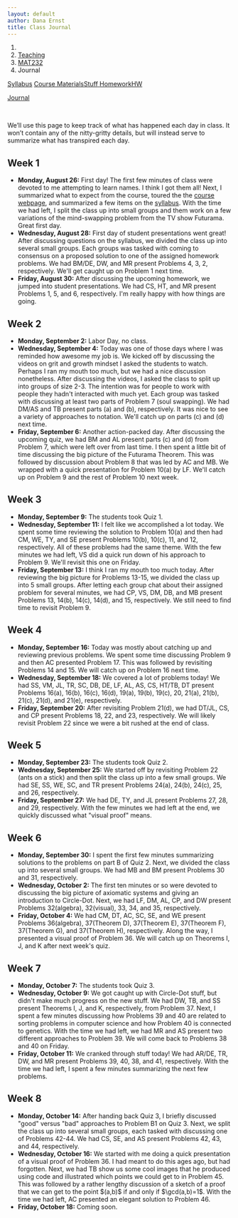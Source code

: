```yaml
---
layout: default
author: Dana Ernst
title: Class Journal
---
```


<ol class="breadcrumb">
  <li><a href="/"><i class="fa fa-home"></i></a></li>
  <li><a href="/teaching/">Teaching</a></li>
  <li><a href="/teaching/mat232f19">MAT232</a></li>
  <li class="active">Journal</li>
</ol>

<div class="row">
<div class="col-xs-12">
<div class="btn-group btn-group-justified">
<a class="btn btn-default btn-success" href="{{site.baseurl}}/teaching/mat232f19/syllabus/">Syllabus</a>

<a class="btn btn-default btn-primary" href="{{site.baseurl}}/teaching/mat232f19/materials/">
<span class="hidden-xs">Course Materials</span><span class="visible-xs">Stuff</span>
</a>

<a class="btn btn-default btn-warning" href="{{site.baseurl}}/teaching/mat232f19/homework/">
<span class="hidden-xs">Homework</span><span class="visible-xs">HW</span>
</a>

<a class="btn btn-default btn-info" href="{{site.baseurl}}/teaching/mat232f19/journal/">Journal</a>
</div>
</div>
</div>

<br>

We’ll use this page to keep track of what has happened each day in class. It won’t contain any of the nitty-gritty details, but will instead serve to summarize what has transpired each day.

## Week 1 ##

<ul class="fa-ul">
  <li><i class="fa-li far fa-calendar-check"></i><b>Monday, August 26:</b> First day! The first few minutes of class were devoted to me attempting to learn names. I think I got them all! Next, I summarized what to expect from the course, toured the the <a href="{{site.baseurl}}/teaching/mat232f19/">course webpage</a>, and summarized a few items on the <a href="{{site.baseurl}}/teaching/mat232f19/syllabus/">syllabus</a>. With the time we had left, I split the class up into small groups and them work on a few variations of the mind-swapping problem from the TV show Futurama.  Great first day.</li>
  <li><i class="fa-li far fa-calendar-check"></i><b>Wednesday, August 28:</b> First day of student presentations went great! After discussing questions on the syllabus, we divided the class up into several small groups.  Each groups was tasked with coming to consensus on a proposed solution to one of the assigned homework problems.  We had BM/DE, DW, and MR present Problems 4, 3, 2, respectively.  We'll get caught up on Problem 1 next time.</li>
  <li><i class="fa-li far fa-calendar-check"></i><b>Friday, August 30:</b> After discussing the upcoming homework, we jumped into student presentations.  We had CS, HT, and MR present Problems 1, 5, and 6, respectively.  I'm really happy with how things are going.</li>
</ul>

## Week 2 ##

<ul class="fa-ul">
  <li><i class="fa-li far fa-calendar-check"></i><b>Monday, September 2:</b> Labor Day, no class.</li>
  <li><i class="fa-li far fa-calendar-check"></i><b>Wednesday, September 4:</b> Today was one of those days where I was reminded how awesome my job is.  We kicked off by discussing the videos on grit and growth mindset I asked the students to watch.  Perhaps I ran my mouth too much, but we had a nice discussion nonetheless.  After discussing the videos, I asked the class to split up into groups of size 2-3.  The intention was for people to work with people they hadn't interacted with much yet.  Each group was tasked with discussing at least two parts of Problem 7 (soul swapping).  We had DM/AS and TB present parts (a) and (b), respectively.  It was nice to see a variety of approaches to notation.  We'll catch up on parts (c) and (d) next time.</li>
  <li><i class="fa-li far fa-calendar-check"></i><b>Friday, September 6:</b> Another action-packed day. After discussing the upcoming quiz, we had BM and AL present parts (c) and (d) from Problem 7, which were left over from last time. I then spent a little bit of time discussing the big picture of the Futurama Theorem. This was followed by discussion about Problem 8 that was led by AC and MB. We wrapped with a quick presentation for Problem 10(a) by LF. We'll catch up on Problem 9 and the rest of Problem 10 next week.</li>
</ul>

## Week 3 ##

<ul class="fa-ul">
  <li><i class="fa-li far fa-calendar-check"></i><b>Monday, September 9:</b> The students took Quiz 1.</li>
  <li><i class="fa-li far fa-calendar-check"></i><b>Wednesday, September 11:</b> I felt like we accomplished a lot today. We spent some time reviewing the solution to Problem 10(a) and then had CM, WE, TY, and SE present Problems 10(b), 10(c), 11, and 12, respectively. All of these problems had the same theme. With the few minutes we had left, VS did a quick run down of his approach to Problem 9. We'll revisit this one on Friday.</li>
  <li><i class="fa-li far fa-calendar-check"></i><b>Friday, September 13:</b> I think I ran my mouth too much today. After reviewing the big picture for Problems 13-15, we divided the class up into 5 small groups. After letting each group chat about their assigned problem for several minutes, we had CP, VS, DM, DB, and MB present Problems 13, 14(b), 14(c), 14(d), and 15, respectively.  We still need to find time to revisit Problem 9.</li>
</ul>

## Week 4 ##

<ul class="fa-ul">
  <li><i class="fa-li far fa-calendar-check"></i><b>Monday, September 16:</b> Today was mostly about catching up and reviewing previous problems.  We spent some time discussing Problem 9 and then AC presented Problem 17. This was followed by revisiting Problems 14 and 15. We will catch up on Problem 16 next time.</li>
  <li><i class="fa-li far fa-calendar-check"></i><b>Wednesday, September 18:</b> We covered a lot of problems today! We had SS, VM, JL, TR, SC, DB, DE, LF, AL, AS, CS, HT/TB, DT present Problems 16(a), 16(b), 16(c), 16(d), 19(a), 19(b), 19(c), 20, 21(a), 21(b), 21(c), 21(d), and 21(e), respectively.</li>
  <li><i class="fa-li far fa-calendar-check"></i><b>Friday, September 20:</b> After revisiting Problem 21(d), we had DT/JL, CS, and CP present Problems 18, 22, and 23, respectively. We will likely revisit Problem 22 since we were a bit rushed at the end of class.</li>
</ul>

## Week 5 ##

<ul class="fa-ul">
  <li><i class="fa-li far fa-calendar-check"></i><b>Monday, September 23:</b> The students took Quiz 2.</li>
  <li><i class="fa-li far fa-calendar-check"></i><b>Wednesday, September 25:</b> We started off by revisiting Problem 22 (ants on a stick) and then split the class up into a few small groups.  We had SE, SS, WE, SC, and TR present Problems 24(a), 24(b), 24(c), 25, and 26, respectively.</li>
  <li><i class="fa-li far fa-calendar-check"></i><b>Friday, September 27:</b> We had DE, TY, and JL present Problems 27, 28, and 29, respectively. With the few minutes we had left at the end, we quickly discussed what "visual proof" means.</li>
</ul>

## Week 6 ##

<ul class="fa-ul">
  <li><i class="fa-li far fa-calendar-check"></i><b>Monday, September 30:</b> I spent the first few minutes summarizing solutions to the problems on part B of Quiz 2. Next, we divided the class up into several small groups.  We had MB and BM present Problems 30 and 31, respectively.</li>
  <li><i class="fa-li far fa-calendar-check"></i><b>Wednesday, October 2:</b> The first ten minutes or so were devoted to discussing the big picture of axiomatic systems and giving an introduction to Circle-Dot. Next, we had LF, DM, AL, CP, and DW present Problems 32(algebra), 32(visual), 33, 34, and 35, respectively.</li>
  <li><i class="fa-li far fa-calendar-check"></i><b>Friday, October 4:</b> We had CM, DT, AC, SC, SE, and WE present Problems 36(algebra), 37(Theorem D), 37(Theorem E), 37(Theorem F), 37(Theorem G), and 37(Theorem H), respectively. Along the way, I presented a visual proof of Problem 36. We will catch up on Theorems I, J, and K after next week's quiz.</li>
</ul>

## Week 7 ##

<ul class="fa-ul">
  <li><i class="fa-li far fa-calendar-check"></i><b>Monday, October 7:</b> The students took Quiz 3.</li>
  <li><i class="fa-li far fa-calendar-check"></i><b>Wednesday, October 9:</b> We got caught up with Circle-Dot stuff, but didn't make much progress on the new stuff.  We had DW, TB, and SS present Theorems I, J, and K, respectively, from Problem 37.  Next, I spent a few minutes discussing how Problems 39 and 40 are related to sorting problems in computer science and how Problem 40 is connected to genetics. With the time we had left, we had MR and AS present two different approaches to Problem 39. We will come back to Problems 38 and 40 on Friday.</li>
  <li><i class="fa-li far fa-calendar-check"></i><b>Friday, October 11:</b> We cranked through stuff today! We had AR/DE, TR, DW, and MR present Problems 39, 40, 38, and 41, respectively. With the time we had left, I spent a few minutes summarizing the next few problems.</li>
</ul>

## Week 8 ##

<ul class="fa-ul">
  <li><i class="fa-li far fa-calendar-check"></i><b>Monday, October 14:</b> After handing back Quiz 3, I briefly discussed "good" versus "bad" approaches to Problem B1 on Quiz 3. Next, we split the class up into several small groups, each tasked with discussing one of Problems 42-44.  We had CS, SE, and AS present Problems 42, 43, and 44, respectively.</li>
  <li><i class="fa-li far fa-calendar-check"></i><b>Wednesday, October 16:</b> We started with me doing a quick presentation of a visual proof of Problem 36.  I had meant to do this ages ago, but had forgotten. Next, we had TB show us some cool images that he produced using code and illustrated which points we could get to in Problem 45. This was followed by a rather lengthy discussion of a sketch of a proof that we can get to the point $(a,b)$ if and only if $\gcd(a,b)=1$. With the time we had left, AC presented an elegant solution to Problem 46.</li>
  <li><i class="fa-li far fa-calendar-check"></i><b>Friday, October 18:</b> Coming soon.</li>
</ul>
